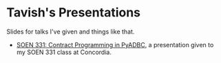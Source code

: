 # Tavish's Presentations

Slides for talks I've given and things like that.

* [SOEN 331: Contract Programming in PyADBC](https://nbviewer.jupyter.org/github/tarmstrong/talks/blob/master/SOEN331-PyADBC.ipynb), a presentation given to my SOEN 331 class at Concordia.
